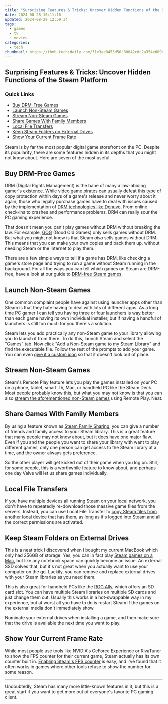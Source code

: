 ```yaml
---
title: "Surprising Features & Tricks: Uncover Hidden Functions of the Steam Platform"
date: 2024-08-28 16:11:16
updated: 2024-08-29 12:59:34
tags:
  - games
  - tv
  - movies
categories:
  - tech
thumbnail: https://thmb.techidaily.com/31e3ae8455d50c80842cdc2a354e8096f8d646d3db5eda647c388c8800cd490f.jpg
---
```


## Surprising Features & Tricks: Uncover Hidden Functions of the Steam Platform

### Quick Links

* [Buy DRM-Free Games](https://review-topics.techidaily.com/issues-playing-mov-videos-on-samsung-galaxy-s23-by-aiseesoft-video-converter-play-mov-on-android/)
* [Launch Non-Steam Games](https://twitter-videos.techidaily.com/updated-2024-approved-the-viral-power-couple-tiktok-and-twitter-trends/)
* [Stream Non-Steam Games](https://driver-install.techidaily.com/win11-audio-repair-rebooting-driver-can-help/)
* [Share Games With Family Members](https://sound-optimizing.techidaily.com/discovering-authentic-canine-vocalizations-in-sound-libraries-for-2024/)
* [Local File Transfers](https://facebook-video-share.techidaily.com/updated-in-2024-extract-subtitles-for-free-top-10-tools-reviewed/)
* [Keep Steam Folders on External Drives](https://android-pokemon-go.techidaily.com/how-do-you-get-sun-stone-evolutions-in-pokemon-for-motorola-moto-g24-drfone-by-drfone-virtual-android/)
* [Show Your Current Frame Rate](https://iphone-unlock.techidaily.com/in-2024-how-to-change-your-apple-id-on-apple-iphone-15-plus-with-or-without-password-drfone-by-drfone-ios/)

 Steam is by far the most popular digital game storefront on the PC. Despite its popularity, there are some features hidden in its depths that you might not know about. Here are seven of the most useful.

##  Buy DRM-Free Games

 DRM (Digital Rights Management) is the bane of many a law-abiding gamer's existence. While video game pirates can usually defeat this type of copy protection within days of a game's release and never worry about it again, those who legally purchase games have to deal with issues caused by the implementation of [DRM technologies like Denuvo](https://extra-guidance.techidaily.com/updated-master-image-security-with-best-watermarks-software/). From online check-ins to crashes and performance problems, DRM can really sour the PC gaming experience.

 That doesn't mean you can't play games without DRM without breaking the law. For example, [GOG](http://www.gog.com) (Good Old Games) only sells games without DRM. But what you might not know is that Steam _also_ sells games without DRM. This means that you can make your own copies and back them up, without needing Steam or the internet to play them.

 There are a few simple ways to tell if a game has DRM, like checking a game's store page and trying to run a game without Steam running in the background. For all the ways you can tell which games on Steam are DRM-free, have a look at our guide to [DRM-free Steam games](https://youtube-help.techidaily.com/new-novice-net-worth-increase-budget-friendly-profitable-channel-buys/).

##  Launch Non-Steam Games

 One common complaint people have against using launcher apps other than Steam is that they hate having to deal with lots of different apps. As a long time PC gamer I can tell you having three or four launchers is way better than each game having its own individual installer, but if having a handful of launchers is still too much for you there's a solution.

 Steam lets you add practically any non-Steam game to your library allowing you to launch it from there. To do this, launch Steam and select the "Games" tab. Now click "Add a Non-Steam game to my Steam Library" and find the executable file. Follow the rest of the prompts to add your game. You can even [give it a custom icon](https://ai-voice-clone.techidaily.com/chrome-video-translators-top-5-video-translation-chrome-extensions/) so that it doesn't look out of place.

##  Stream Non-Steam Games

 Steam's Remote Play feature lets you play the games installed on your PC on a phone, tablet, smart TV, Mac, or handheld PC like the Steam Deck. Most people probably know this, but what you may not know is that you can also [stream the aforementioned non-Steam games](https://unlock-android.techidaily.com/in-2024-how-to-change-xiaomi-14-ultra-lock-screen-password-by-drfone-android/) using Remote Play. Neat.

##  Share Games With Family Members

 By using a feature known as [Steam Family Sharing](https://snapchat-videos.techidaily.com/new-automate-the-savvy-storage-of-your-social-media-images-for-2024/), you can give a number of friends and family access to your Steam library. This is a great feature that many people may not know about, but it does have one major flaw. Even if you and the people you want to share your library with want to play different games, only one person can get access to the Steam library at a time, and the owner always gets preference.

 So the other player will get kicked out of their game when you log on. Still, for some people, this is a worthwhile feature to know about, and perhaps one day Valve will let us share games individually.

##  Local File Transfers

 If you have multiple devices all running Steam on your local network, you don't have to repeatedly re-download those massive game files from the servers. Instead, you can use Local File Transfer to [copy Steam files from another local device that has them](https://screen-mirror.techidaily.com/how-realme-v30-mirror-screen-to-pc-drfone-by-drfone-android/), as long as it's logged into Steam and all the correct permissions are activated.

##  Keep Steam Folders on External Drives

 This is a neat trick I discovered when I bought my current MacBook which only had 256GB of storage. Yes, you can in fact play [Steam games on a Mac](https://fox-cloud.techidaily.com/updated-in-2024-professional-gopro-footage-in-3-simple-steps/), but like any notebook space can quickly become an issue. An external SSD solves that, but it's not great when you actually want to use your computer on the go. Luckily, you can remove and replace external drives with your Steam libraries as you need them.

 This is also great for handheld PCs like the [ROG Ally](https://some-guidance.techidaily.com/2024-approved-streamline-and-shine-the-top-5-video-quality-tools/), which offers an SD card slot. You can have multiple Steam libraries on multiple SD cards and just change them out. Usually this works in a hot-swappable way in my experience, but at worst all you have to do is restart Steam if the games on the external media don't immediately show.

 Nominate your external drives when installing a game, and then make sure that the drive is available the next time you want to play.

##  Show Your Current Frame Rate

 While most people use tools like NVIDIA's GeForce Experience or RivaTuner to show the FPS counter for their current game, Steam actually has its own counter built in. [Enabling Steam's FPS counter](https://screen-activity-recording.techidaily.com/updated-2024-approved-transform-meetings-with-a-simple-webcam-record/) is easy, and I've found that it often works in games where other tools refuse to show the number for some reason.

---

 Undoubtedly, Steam has many more little-known features in it, but this is a great start if you want to get more out of everyone's favorite PC gaming client.

<ins class="adsbygoogle"
     style="display:block"
     data-ad-format="autorelaxed"
     data-ad-client="ca-pub-7571918770474297"
     data-ad-slot="1223367746"></ins>



<ins class="adsbygoogle"
     style="display:block"
     data-ad-client="ca-pub-7571918770474297"
     data-ad-slot="8358498916"
     data-ad-format="auto"
     data-full-width-responsive="true"></ins>
